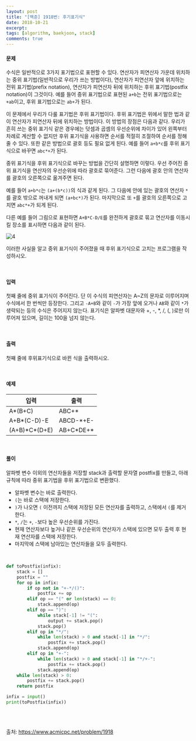 ```yaml
---
layout: post
title: "[백준] 1918번: 후기표기식"
date: 2018-10-21
excerpt:
tags: [algorithm, baekjoon, stack]
comments: true
---
```


#### 문제

수식은 일반적으로 3가지 표기법으로 표현할 수 있다. 연산자가 피연산자 가운데 위치하는 중위 표기법(일반적으로 우리가 쓰는 방법이다), 연산자가 피연산자 앞에 위치하는 전위 표기법(prefix notation), 연산자가 피연산자 뒤에 위치하는 후위 표기법(postfix notation)이 그것이다. 예를 들어 중위 표기법으로 표현된 `a+b`는 전위 표기법으로는 `+ab`이고, 후위 표기법으로는 `ab+`가 된다.

이 문제에서 우리가 다룰 표기법은 후위 표기법이다. 후위 표기법은 위에서 말한 법과 같이 연산자가 피연산자 뒤에 위치하는 방법이다. 이 방법의 장점은 다음과 같다. 우리가 흔히 쓰는 중위 표기식 같은 경우에는 덧셈과 곱셈의 우선순위에 차이가 있어 왼쪽부터 차례로 계산할 수 없지만 후위 표기식을 사용하면 순서를 적절히 조절하여 순서를 정해줄 수 있다. 또한 같은 방법으로 괄호 등도 필요 없게 된다. 예를 들어 `a+b*c`를 후위 표기식으로 바꾸면 `abc*+`가 된다.

중위 표기식을 후위 표기식으로 바꾸는 방법을 간단히 설명하면 이렇다. 우선 주어진 중위 표기식을 연산자의 우선순위에 따라 괄호로 묶어준다. 그런 다음에 괄호 안의 연산자를 괄호의 오른쪽으로 옮겨주면 된다.

예를 들어 `a+b*c`는 `(a+(b*c))`의 식과 같게 된다. 그 다음에 안에 있는 괄호의 연산자 `*`를 괄호 밖으로 꺼내게 되면 `(a+bc*)`가 된다. 마지막으로 또 `+`를 괄호의 오른쪽으로 고치면 `abc*+`가 되게 된다.

다른 예를 들어 그림으로 표현하면 `A+B*C-D/E`를 완전하게 괄호로 묶고 연산자를 이동시킬 장소를 표시하면 다음과 같이 된다.

![4](https://user-images.githubusercontent.com/22424776/47267101-0320ae80-d57a-11e8-9fea-1268dc731810.png)

이러한 사실을 알고 중위 표기식이 주어졌을 때 후위 표기식으로 고치는 프로그램을 작성하시오.

<br/>

#### 입력

첫째 줄에 중위 표기식이 주어진다. 단 이 수식의 피연산자는 A~Z의 문자로 이루어지며 수식에서 한 번씩만 등장한다.
그리고 `-A+B`와 같이 `-`가 가장 앞에 오거나 `AB`와 같이 `*`가 생략되는 등의 수식은 주어지지 않는다.
표기식은 알파벳 대문자와 +, -, *, /, (, )로만 이루어져 있으며, 길이는 100을 넘지 않는다. 

<br/>

#### 출력 

첫째 줄에 후위표기식으로 바뀐 식을 출력하시오.

<br/>

#### 예제

입력 | 출력
-----|-----
A*(B+C) | ABC+*
A+B*(C-D)-E | ABCD-*+E-
(A+B)\*C*(D+E) | AB+C\*DE+*

<br/>

#### 풀이

알파벳 변수 이외의 연산자들을 저장할 stack과 출력할 문자열 postfix를 만들고, 아래 규칙에 따라 중위 표기법을 후위 표기법으로 변환했다.

* 알파벳 변수는 바로 출력한다.
* `(`는 바로 스택에 저장한다.
* `)`가 나오면 `(` 이전까지 스택에 저장된 모든 연산자를 출력하고, 스택에서 `(`를 제거한다.
* `*`, `/`는 `+`, `-`보다 높은 우선순위를 가진다.
* 현재 연산자보다 높거나 같은 우선순위의 연산자가 스택에 있으면 모두 출력 후 현재 연산자를 스택에 저장한다.
* 마지막에 스택에 남아있는 연산자들을 모두 출력한다.

<br/>

``` python
def toPostfix(infix):
    stack = []
    postfix = ""
    for op in infix:
        if op not in "+-*/()":
            postfix += op
        elif op == "(" or len(stack) == 0:
            stack.append(op)
        elif op == ")":
            while stack[-1] != "(":
                output += stack.pop()
            stack.pop()
        elif op in "*/":
            while len(stack) > 0 and stack[-1] in "*/":
                postfix += stack.pop()
            stack.append(op)
        elif op in "+-":
            while len(stack) > 0 and stack[-1] in "*/+-":
                postfix += stack.pop()
            stack.append(op)
    while len(stack) > 0:
        postfix += stack.pop()
    return postfix

infix = input()
print(toPostfix(infix))
```

<br/>
<br/>

출처: https://www.acmicpc.net/problem/1918
